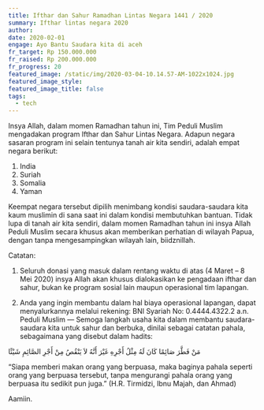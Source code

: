 ```yaml
---
title: Ifthar dan Sahur Ramadhan Lintas Negara 1441 / 2020
summary: Ifthar lintas negara 2020
author:
date: 2020-02-01
engage: Ayo Bantu Saudara kita di aceh
fr_target: Rp 150.000.000
fr_raised: Rp 200.000.000
fr_progress: 20
featured_image: /static/img/2020-03-04-10.14.57-AM-1022x1024.jpg
featured_image_style:
featured_image_title: false
tags:
  - tech
---
```


Insya Allah, dalam momen Ramadhan tahun ini, Tim Peduli Muslim mengadakan program Ifthar dan Sahur Lintas Negara. Adapun negara sasaran program ini selain tentunya tanah air kita sendiri, adalah empat negara berikut:

1. India
2. Suriah
3. Somalia
4. Yaman

Keempat negara tersebut dipilih menimbang kondisi saudara-saudara kita kaum muslimin di sana saat ini dalam kondisi membutuhkan bantuan. Tidak lupa di tanah air kita sendiri, dalam momen Ramadhan tahun ini insya Allah Peduli Muslim secara khusus akan memberikan perhatian di wilayah Papua, dengan tanpa mengesampingkan wilayah lain, biidznillah.

Catatan:
1. Seluruh donasi yang masuk dalam rentang waktu di atas (4 Maret – 8 Mei 2020) insya Allah akan khusus dialokasikan ke pengadaan ifthar dan sahur, bukan ke program sosial lain maupun operasional tim lapangan.

2. Anda yang ingin membantu dalam hal biaya operasional lapangan, dapat menyalurkannya melalui rekening:
BNI Syariah No: 0.4444.4322.2 a.n. Peduli Muslim
—
Semoga langkah usaha kita dalam membantu saudara-saudara kita untuk sahur dan berbuka, dinilai sebagai catatan pahala, sebagaimana yang disebut dalam hadits:

مَنْ فَطَّرَ صَائِمًا كَانَ لَهُ مِثْلُ أَجْرِهِ غَيْرَ أَنَّهُ لاَ يَنْقُصُ مِنْ أَجْرِ الصَّائِمِ شَيْئًا

“Siapa memberi makan orang yang berpuasa, maka baginya pahala seperti orang yang berpuasa tersebut, tanpa mengurangi pahala orang yang berpuasa itu sedikit pun juga.”
(H.R. Tirmidzi, Ibnu Majah, dan Ahmad)

Aamiin.